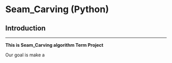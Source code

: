 # **Seam_Carving (Python)**



## Introduction
---
**This is Seam_Carving algorithm Term Project**

Our goal is make a 